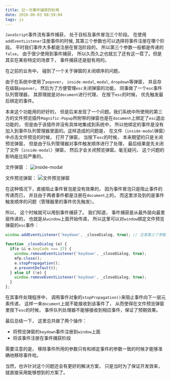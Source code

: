 ```yaml
---
title: 记一次事件捕获的妙用
date: 2016-06-03 08:59:04
tags: js
---
```


`JavaScript`事件流有事件捕获， 处于目标及事件冒泡三个阶段。 在使用`addEventListener`注册事件的时候, 其第三个参数也可以选择将事件注册在哪个阶段。 平时我们事件大多都是注册在冒泡阶段的， 所以第三个参数一般都是传递的`false`， 由于很少使用到事件捕获， 所以久而久之也就忘了还有这一茬了。但是其实在某些特定的场景下， 事件捕获还是挺有用的。  
<!-- more -->


在之前的业务中， 碰到了一个关于弹窗的关闭顺序的问题。 

由于在系统中使用了`popover`， `inside-modal`, `modal`, `dropdown`等弹窗， 并且存在级联`popover`， 然后为了方便管理`esc`关闭弹窗的功能， 同事做了一个`esc`事件队列管理器， 其原理就是对`document`进行代理， 在按下`esc`的时候， 优先触发最后绑定的事件。
  
本来这个功能用的好好的， 但是后来发现了一个问题。我们系统中所使用的第三方的文件预览插件`Magnific-Popup`所附带的弹窗也是在`document`上绑定了`esc`退出功能的， 但是由于该插件并没有具体地集成到系统中， 所以他绑定的事件是没有加入到事件队列管理器里面的。这样造成的问题是， 在文件（`inside-modal`弹窗）中点击文件预览的时候， 打开了弹窗， 当按下`esc`的时候， 本来期望的只是关闭预览弹窗， 但是由于队列管理器对事件触发顺序进行了处理， 最后结果是先关闭了文件（`inside-modal`）弹窗， 然后才会关闭预览弹窗。毫无疑问， 这个问题的影响是比较严重的。
  
文件弹窗 ： 
![inside-modal](http://o869zxhjd.bkt.clouddn.com/inside-modal.png)
  
文件预览弹窗： 
![文件预览弹窗](http://o869zxhjd.bkt.clouddn.com/%E6%96%87%E4%BB%B6%E9%A2%84%E8%A7%88.png)

在这种情况下，直接阻止事件冒泡是没有效果的， 因为事件冒泡只是阻止事件的传递而已， 并且由于两者事件都是注册在`document`上的， 而这里涉及到的是事件触发顺序的问题（管理器里的事件优先触发）。 

所以， 这个时候就可以用到事件捕获了。 我们知道， 事件捕获是从最外层向最里层传递的， 也就是从`window`上面开始传递， 所以这里可以对`window`绑定文件预览弹窗的`esc`事件： 

```js
window.addEventListener('keydown', _closeDialog, true); // 注意第三个参数是true

function _closeDialog (e) {
  if(e && e.keyCode === 27) {
    window.removeEventListener('keydown', _closeDialog, true);
    mfp.close();
    e.stopPropagation();
    e.preventDefault();
  } else if (!e) {
    window.removeEventListener('keydown', _closeDialog, true);
  }
};
```
在其事件处理程序中， 调用事件对象的`stopPropagation()`来阻止事件向下一层元素传递， 这样一来`document`上就不能接收到该事件了， 从而使得在文件预览弹窗里按下`esc`的时候， 事件队列处理器不能够接收到相应事件，保证了预期效果。

最后总结一下， 这里总共做了两个操作： 
* 将预览弹窗的`keydown`事件注册到`window`上面
* 将该事件注册在事件捕获阶段

需要注意的是， 移除事件所用的参数只有和绑定事件的参数一致的时候才能够准确地移除事件哈。

当然，也许针对这个问题还会有更好的解决方案， 只是当时为了保证开发效率， 就直接采用能够想到的方案了。 


